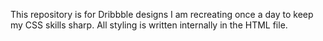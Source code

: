 This repository is for Dribbble designs I am recreating once a day to keep my CSS skills sharp. All styling is written internally in the HTML file. 
